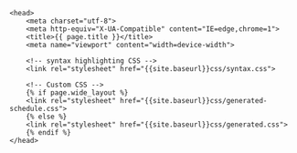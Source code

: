    <head>
        <meta charset="utf-8">
        <meta http-equiv="X-UA-Compatible" content="IE=edge,chrome=1">
        <title>{{ page.title }}</title>
        <meta name="viewport" content="width=device-width">

        <!-- syntax highlighting CSS -->
        <link rel="stylesheet" href="{{site.baseurl}}css/syntax.css">

        <!-- Custom CSS -->
        {% if page.wide_layout %}
        <link rel="stylesheet" href="{{site.baseurl}}css/generated-schedule.css">
        {% else %}
        <link rel="stylesheet" href="{{site.baseurl}}css/generated.css">
        {% endif %}
    </head>
